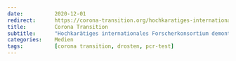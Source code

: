 ```yaml
---
date:          2020-12-01
redirect:      https://corona-transition.org/hochkaratiges-internationales-forscherkonsortium-demontiert-pcr-test-von-prof
title:         Corona Transition
subtitle:      "Hochkarätiges internationales Forscherkonsortium demontiert PCR-Test von Prof. Drosten"
categories:    Medien
tags:          [corona transition, drosten, pcr-test]
---
```

